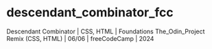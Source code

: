 # descendant_combinator_fcc
Descendant Combinator | CSS, HTML | Foundations The_Odin_Project Remix (CSS, HTML) | 06/06 | freeCodeCamp | 2024
